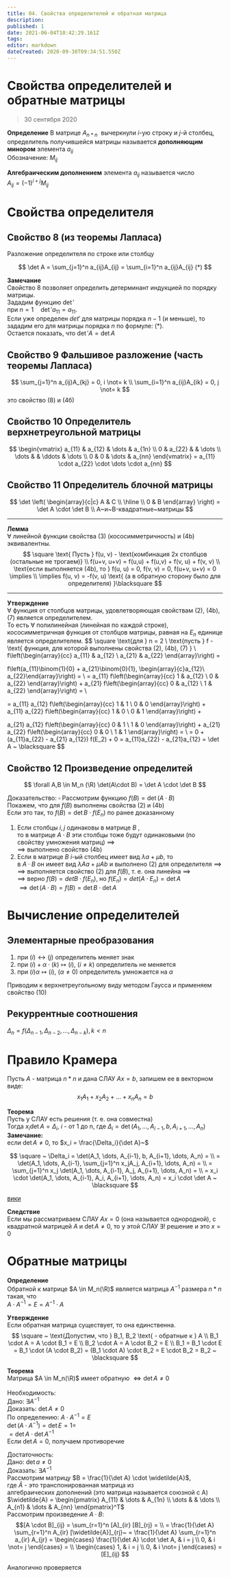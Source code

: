 ```yaml
---
title: 04. Свойства определителей и обратная матрица
description: 
published: 1
date: 2021-06-04T10:42:29.161Z
tags: 
editor: markdown
dateCreated: 2020-09-30T09:34:51.550Z
---
```


# Свойства определителей и обратные матрицы
> 30 сентября 2020

**Определение**
В матрице $A_{n*n}~$ вычеркнули $i$-ую строку и $j$-й столбец, определитель получившейся матрицы называется **дополняющим минором** элемента $a_{ij}~$\
Обозначение: $M_{ij}~$

**Алгебраическим дополнением** элемента $a_{ij}$ называется число\
$A_{ij} = (-1)^{i+j}M_{ij}~$

# Свойства определителя
## Свойство 8 (из теоремы Лапласа)
Разложение определителя по строке или столбцу

$$
\det A = \sum_{j=1}^n a_{ij}A_{ij} = \sum_{i=1}^n a_{ij}A_{ij} (*)
$$

**Замечание**\
Свойство 8 позволяет определить детерминант индукцией по порядку матрицы.\
Зададим функцию $\det'$\
при $n=1 \quad \det' a_{11} = a_{11}$.\
Если уже определен $det'$ для матрицы порядка $n-1$ (и меньше), то зададим его для матрицы порядка $n$ по формуле: (*).\
Остается показать, что $\det'A = \det A$

## Свойство 9 Фальшивое разложение (часть теоремы Лапласа)

$$
\sum_{j=1}^n a_{ij}A_{kj} = 0, i \not= k \\
\sum_{i=1}^n a_{ij}A_{ik} = 0, j \not= k
$$
это свойство (8) и (4б)

## Свойство 10 Определитель верхнетреугольной матрицы

$$
\begin{vmatrix}
a_{11} & a_{12} & \dots & a_{1n} \\
0 & a_{22} & & \dots \\
\dots & & \ddots & \dots \\
0 & 0 & \dots & a_{nn}
\end{vmatrix} = a_{11} \cdot a_{22} \cdot \dots \cdot a_{nn}
$$

## Свойство 11 Определитель блочной матрицы

$$
\det
\left(
\begin{array}{c|c}
A & C \\
\hline \\
0 & B
\end{array}
\right) = \det A \cdot \det B \\
A~и~B-квадратные~матрицы
$$

---

**Лемма**\
$\forall$ линейной функции свойства (3) (кососимметричность) и (4b) эквивалентны.
$$
\square \text{ Пусть } f(u, v) - \text{комбинация 2х столбцов (остальные не трогаем)} \\
f(u+v, u+v) = f(u,u) + f(u,v) + f(v, u) + f(v, v) \\
\text{если выполняется (4b), то } f(u, u) = 0, f(v, v) = 0, f(u+v, u+v) = 0 \implies \\
\implies f(u, v) = -f(v, u) \text{ (а в обратную сторону было для определителя) }\blacksquare
$$

---

**Утверждение**\
$\forall$ функция от столбцов матрицы, удовлетворяющая свойствам (2), (4b), (7) является определителем.\
То есть $\forall$ полилинейная (линейная по каждой строке), кососимметричная функция от столбцов матрицы, равная на $E_n$ единице является определителем.
$$
\square \text{для } n = 2 \\
\text{пусть } f - \text{ функция, для которой выполнены свойства (2), (4b), (7) } \\
f\left(\begin{array}{cc}
a_{11} & a_{12} \\
a_{21} & a_{22}
\end{array}\right) = 

f\left(a_{11}\binom{1}{0} + a_{21}\binom{0}{1}, \begin{array}{c}a_{12}\\ a_{22}\end{array}\right) = \\
= a_{11} f\left(\begin{array}{cc}
1 & a_{12} \\
0 & a_{22}
\end{array}\right) + 
a_{21} f\left(\begin{array}{cc}
0 & a_{12} \\
1 & a_{22}
\end{array}\right) =  \\

= a_{11} a_{12} 
f\left(\begin{array}{cc}
1 & 1 \\
0 & 0
\end{array}\right) + 
a_{11} a_{22} 
f\left(\begin{array}{cc}
1 & 0 \\
0 & 1
\end{array}\right) + 

a_{21} a_{12} 
f\left(\begin{array}{cc}
0 & 1 \\
1 & 0
\end{array}\right) + 
a_{21} a_{22} 
f\left(\begin{array}{cc}
0 & 0 \\
1 & 1
\end{array}\right) = \\
= 0 + (a_{11}a_{22} - a_{21} a_{12}) f(E_2) + 0 = a_{11}a_{22} - a_{21}a_{12} = \det A ~ \blacksquare
$$

## Свойство 12 Произведение определитей
$$
\forall A,B \in M_n (\R) \det(A\cdot B) = \det A \cdot \det B
$$


Доказательство:
$\square$ Рассмотрим функцию $f(B) = \det(A \cdot B)$\
Покажем, что для $f(B)$ выполнены свойства (2) и (4b)\
Если это так, то $f(B) = \det B \cdot f(E_n)$ по ранее доказанному
1) Если столбцы $i, j$ одинаковы в матрице $B$ ,\
то в матрице $A\cdot B$ эти столбцы тоже будут одинаковыми (по свойству умножения матриц) $\implies$\
$\implies$ выполнено свойство (4b)
2) Если в матрице $B$ $i$-ый столбец имеет вид $\lambda a + \mu b$, то\
в $A\cdot B$ он имеет вид $\lambda Aa + \mu A b$ и выполнено (2) для определителя $\implies$\
$\implies$ выполняется свойство (2) для $f(B)$, т. е. она линейна $\implies$\
$\implies$ верно $f(B) = det B \cdot f(E_n)$, но $f(E_n) = det(A\cdot E_n) = \det A$\
$\implies \det(A \cdot B)= f(B) = \det B \cdot \det A$


# Вычисление определителей
## Элементарные преобразования
1. при $(i) \longleftrightarrow (j)$ определитель меняет знак
2. при $(i) + \alpha\cdot (k) \longmapsto (i),~ (i \ne k)$ определитель не меняется
3. при $(i)\alpha \longmapsto (i),~ (\alpha \ne 0)$ определитель умножается на $\alpha$

Приводим к верхнетреугольному виду методом Гаусса и применяем свойство (10)

## Рекуррентные соотношения

$\Delta_n = f(\Delta_{n-1}, \Delta_{n-2}, \dots, \Delta_{n-k}), k < n$

# Правило Крамера

Пусть $A$ - матрица $n*n$ и дана СЛАУ $Ax = b$, запишем ее в векторном виде:
$$
x_1A_1 + x_2A_2 + \dots + x_nA_n = b
$$

**Теорема**\
Пусть у СЛАУ есть решения (т. е. она совместна)\
Тогда $x_i \det A = \Delta_i,~ i$ - от 1 до n, где $\Delta_i = \det(A_1, \dots, A_{i-1}, b, A_{i+1}, \dots, A_n)$\
**Замечание:**\
если $\det A \ne 0$, то $x_i = \frac{\Delta_i}{\det A}~$

$$
\square ~ \Delta_i = \det(A_1, \dots, A_{i-1}, b, A_{i+1}, \dots, A_n) = \\
= \det(A_1, \dots, A_{i-1}, \sum_{j=1}^n x_jA_j, A_{i+1}, \dots, A_n) = \\
= \sum_{j=1}^n x_j \det(A_1, \dots, A_{i-1}, A_j, A_{i+1}, \dots, A_n) = \\
= x_i \cdot \det(A_1, \dots, A_{i-1}, A_i, A_{i+1}, \dots, A_n) = x_i \cdot \det A ~ \blacksquare
$$

[вики](https://ru.wikipedia.org/wiki/%D0%9C%D0%B5%D1%82%D0%BE%D0%B4_%D0%9A%D1%80%D0%B0%D0%BC%D0%B5%D1%80%D0%B0#%D0%9E%D0%BF%D0%B8%D1%81%D0%B0%D0%BD%D0%B8%D0%B5_%D0%BC%D0%B5%D1%82%D0%BE%D0%B4%D0%B0)

**Следствие**\
Если мы рассматриваем СЛАУ $Ax = 0$ (она называется однородной), с квадратной матрицей $A$ и $\det A\ne 0$, то у этой СЛАУ $\exists!$ решение и это $x=0$

# Обратные матрицы
**Определение**\
Обратной к матрице $A \in M_n(\R)$ является матрица $A^{-1}$ размера $n*n$ такая, что\
$A \cdot A^{-1} = E = A^{-1} \cdot A$

**Утверждение**\
Если обратная матрица существует, то она единственна.
$$
\square ~ \text{Допустим, что } B_1, B_2 \text{ - обратные к } A \\
B_1 \cdot A = A \cdot B_1 = E \\
B_2 \cdot A = A \cdot B_2 = E \\
B_1 = B_1 \cdot E = B_1 \cdot (A \cdot B_2) = (B_1 \cdot A) \cdot B_2 = E \cdot B_2 = B_2 ~ \blacksquare
$$

**Теорема**\
Матрица $A \in M_n(\R)$  имеет обратную $\iff \det A \ne 0$\
\
Необходимость:\
Дано: $\exists A^{-1}$\
Доказать: $\det A \ne 0$\
По определению: $A\cdot A^{-1} = E$\
$\det(A\cdot A^{-1}) = \det E = 1 =$\
$= \det A \cdot \det A^{-1}$\
Если $\det A = 0$, получаем противоречие

Достаточность:\
Дано: $\det a \ne 0$\
Доказать: $\exists A^{-1}$\
Рассмотрим матрицу $B = \frac{1}{\det A} \cdot \widetilde{A}$,\
где $\widetilde{A}$ - это транспонированная матрица из\
алгебраических дополнений (это матрица называется союзной с A)\
$\widetilde{A} = \begin{pmatrix}
A_{11} & \dots & A_{1n} \\
\dots & & \dots \\
A_{n1} & \dots & A_{nn}
\end{pmatrix}^T$\
Рассмотрим произведение $A \cdot B:$
$$[A \cdot B]_{ij} = \sum_{r=1}^n [A]_{ir} [B]_{rj} = \\
= \frac{1}{\det A} \sum_{r=1}^n A_{ir} [\widetilde{A}]_{rj}~ = \frac{1}{\det A} \sum_{r=1}^n a_{ir} A_{jr} = \begin{cases}
\frac{1}{\det A} \cdot \det A, & i = j \\
0, & i \not= j
\end{cases} = \\
\begin{cases}
1, & i = j \\
0, & i \not= j
\end{cases} = [E]_{ij}
$$

Аналогично проверяется 